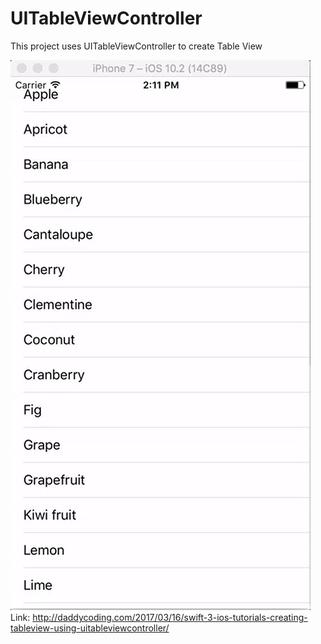 # UITableViewController

This project uses UITableViewController to create Table View



![](https://github.com/zhiyao92/UITableViewController/blob/master/Mar-15-2017%2014-11-28.gif)
Link: http://daddycoding.com/2017/03/16/swift-3-ios-tutorials-creating-tableview-using-uitableviewcontroller/
